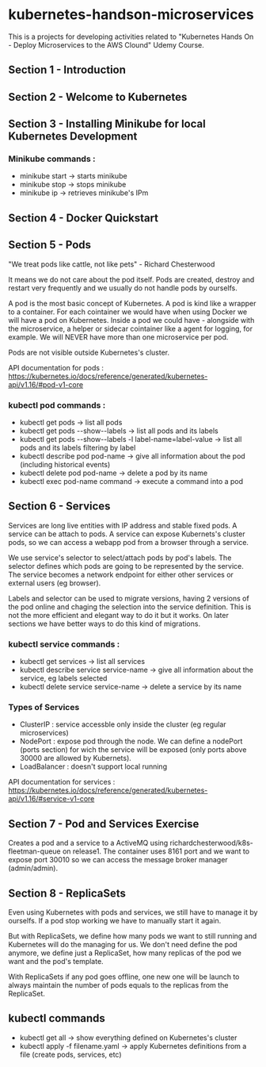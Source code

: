 # kubernetes-handson-microservices
This is a projects for developing activities related to "Kubernetes Hands On - Deploy Microservices to the AWS Clound" Udemy Course.

## Section 1 - Introduction

## Section 2 - Welcome to Kubernetes

## Section 3 - Installing Minikube for local Kubernetes Development

### Minikube commands :
- minikube start -> starts minikube
- minikube stop  -> stops minikube
- minikube ip    -> retrieves minikube's IPm 

## Section 4 - Docker Quickstart

## Section 5 - Pods

"We treat pods like cattle, not like pets" - Richard Chesterwood

It means we do not care about the pod itself. Pods are created, destroy and restart very frequently and we usually do not handle pods by ourselfs.

A pod is the most basic concept of Kubernetes. A pod is kind like a wrapper to a container. For each cointainer we would have when using Docker we will have a pod on Kubernetes.
Inside a pod we could have - alongside with the microservice, a helper or sidecar cointainer like a agent for logging, for example.
We will NEVER have more than one microservice per pod.

Pods are not visible outside Kubernetes's cluster.

API documentation for pods : https://kubernetes.io/docs/reference/generated/kubernetes-api/v1.16/#pod-v1-core

### kubectl pod commands :
- kubectl get pods -> list all pods
- kubectl get pods --show--labels -> list all pods and its labels
- kubectl get pods --show--labels -l label-name=label-value -> list all pods and its labels filtering by label
- kubectl describe pod pod-name -> give all information about the pod (including historical events)
- kubectl delete pod pod-name -> delete a pod by its name
- kubectl exec pod-name command -> execute a command into a pod

## Section 6 - Services

Services are long live entities with IP address and stable fixed pods. A service can be attach to pods. 
A service can expose Kubernets's cluster pods, so we can access a webapp pod from a browser through a service. 

We use service's selector to select/attach pods by pod's labels. The selector defines which pods are going to be represented by the service. The service becomes a network endpoint for either other services or external users (eg browser).

Labels and selector can be used to migrate versions, having 2 versions of the pod online and chaging the selection into the service definition. This is not the more efficient and elegant way to do it but it works. On later sections we have better ways to do this kind of migrations. 

### kubectl service commands :
- kubectl get services -> list all services
- kubectl describe service service-name -> give all information about the service, eg labels selected
- kubectl delete service service-name -> delete a service by its name

### Types of Services
- ClusterIP : service accessble only inside the cluster (eg regular microservices) 
- NodePort : expose pod through the node. We can define a nodePort (ports section) for wich the service will be exposed (only ports above 30000 are allowed by Kubernets).
- LoadBalancer : doesn't support local running

API documentation for services : https://kubernetes.io/docs/reference/generated/kubernetes-api/v1.16/#service-v1-core

## Section 7 - Pod and Services Exercise

Creates a pod and a service to a ActiveMQ using richardchesterwood/k8s-fleetman-queue on release1. The container uses 8161 port and we want to expose port 30010 so we can access the message broker manager (admin/admin). 

## Section 8 - ReplicaSets

Even using Kubernetes with pods and services, we still have to manage it by ourselfs. If a pod stop working we have to manually start it again.

But with ReplicaSets, we define how many pods we want to still running and Kubernetes will do the managing for us. We don't need define the pod anymore, we define just a ReplicaSet, how many replicas of the pod we want and the  pod's template.

With ReplicaSets if any pod goes offline, one new one will be launch to always maintain the number of pods equals to the replicas from the ReplicaSet.

## kubectl commands

- kubectl get all -> show everything defined on Kubernetes's cluster
- kubectl apply -f filename.yaml -> apply Kubernetes definitions from a file (create pods, services, etc)